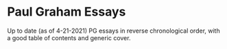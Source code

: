 # Paul Graham Essays

Up to date (as of 4-21-2021) PG essays in reverse chronological order, with a good table of contents and generic cover.
